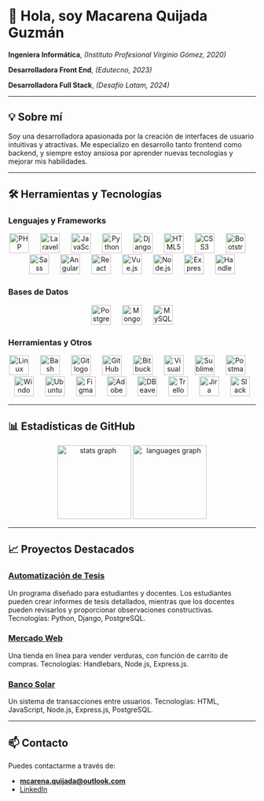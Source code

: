 # 👋 Hola, soy Macarena Quijada Guzmán

**Ingeniera Informática**,   *(Instituto Profesional Virginio Gómez, 2020)*

**Desarrolladora Front End**,  *(Edutecno, 2023)*

**Desarrolladora Full Stack**,  *(Desafío Latam, 2024)*

---

## 💡 Sobre mí

Soy una desarrolladora apasionada por la creación de interfaces de usuario intuitivas y atractivas. Me especializo en desarrollo tanto frontend como backend, y siempre estoy ansiosa por aprender nuevas tecnologías y mejorar mis habilidades.

---

## 🛠️ Herramientas y Tecnologías

### Lenguajes y Frameworks
<div align="center">
  <img src="https://cdn.jsdelivr.net/gh/devicons/devicon/icons/php/php-original.svg" height="40" alt="PHP logo" />
  <img width="15" />
  <img src="https://img.icons8.com/fluency/48/laravel.png" height="40" alt="Laravel logo" />
  <img width="15" />
  <img src="https://cdn.jsdelivr.net/gh/devicons/devicon/icons/javascript/javascript-original.svg" height="40" alt="JavaScript logo" />
  <img width="15" />
  <img src="https://cdn.jsdelivr.net/gh/devicons/devicon/icons/python/python-original.svg" height="40" alt="Python logo" />
  <img width="15" />
  <img src="https://cdn.jsdelivr.net/gh/devicons/devicon/icons/django/django-plain.svg" height="40" alt="Django logo" />
  <img width="15" />
  <img src="https://cdn.jsdelivr.net/gh/devicons/devicon/icons/html5/html5-original.svg" height="40" alt="HTML5 logo" />
  <img width="15" />
  <img src="https://cdn.jsdelivr.net/gh/devicons/devicon/icons/css3/css3-original.svg" height="40" alt="CSS3 logo" />
  <img width="15" />
  <img src="https://cdn.jsdelivr.net/gh/devicons/devicon/icons/bootstrap/bootstrap-original.svg" height="40" alt="Bootstrap logo" />
  <img width="15" />
  <img src="https://cdn.jsdelivr.net/gh/devicons/devicon/icons/sass/sass-original.svg" height="40" alt="Sass logo" />
  <img width="15" />
  <img src="https://cdn.jsdelivr.net/gh/devicons/devicon/icons/angularjs/angularjs-original.svg" height="40" alt="Angular logo" />
  <img width="15" />
  <img src="https://cdn.jsdelivr.net/gh/devicons/devicon/icons/react/react-original.svg" height="40" alt="React logo" />
  <img width="15" />
  <img src="https://cdn.jsdelivr.net/gh/devicons/devicon/icons/vuejs/vuejs-original.svg" height="40" alt="Vue.js logo" />
  <img width="15" />
  <img src="https://cdn.jsdelivr.net/gh/devicons/devicon/icons/nodejs/nodejs-original.svg" height="40" alt="Node.js logo" />
  <img width="15" />
  <img src="https://cdn.jsdelivr.net/gh/devicons/devicon/icons/express/express-original.svg" height="40" alt="Express.js logo" />
  <img width="15" />
  <img src="https://svg2raster.fileformat.info/vlz.jsp?svg=%2Flogos%2Fhandlebarsjs%2Fhandlebarsjs-icon.svg" height="40" alt="Handlebars logo" />
</div>

### Bases de Datos
<div align="center">
  <img src="https://cdn.jsdelivr.net/gh/devicons/devicon/icons/postgresql/postgresql-original.svg" height="40" alt="PostgreSQL logo" />
  <img width="15" />
  <img src="https://cdn.jsdelivr.net/gh/devicons/devicon/icons/mongodb/mongodb-original.svg" height="40" alt="MongoDB logo" />
  <img width="15" />
  <img src="https://cdn.jsdelivr.net/gh/devicons/devicon/icons/mysql/mysql-original.svg" height="40" alt="MySQL logo" />
</div>

### Herramientas y Otros
<div align="center">
  <img src="https://cdn.jsdelivr.net/gh/devicons/devicon/icons/linux/linux-original.svg" height="40" alt="Linux logo" />
  <img width="15" />
  <img src="https://cdn.jsdelivr.net/gh/devicons/devicon/icons/bash/bash-original.svg" height="40" alt="Bash logo" />
  <img width="15" />
  <img src="https://cdn.jsdelivr.net/gh/devicons/devicon/icons/git/git-original.svg" height="40" alt="Git logo" />
  <img width="15" />
  <img src="https://cdn.jsdelivr.net/gh/devicons/devicon/icons/github/github-original.svg" height="40" alt="GitHub logo" />
  <img width="15" />
  <img src="https://cdn.jsdelivr.net/gh/devicons/devicon/icons/bitbucket/bitbucket-original.svg" height="40" alt="Bitbucket logo" />
  <img width="15" />
  <img src="https://cdn.jsdelivr.net/gh/devicons/devicon/icons/vscode/vscode-original.svg" height="40" alt="Visual Studio Code logo" />
  <img width="15" />
  <img src="https://img.icons8.com/color/48/000000/sublime-text.png" height="40" alt="Sublime Text logo" />
  <img width="15" />
  <img src="https://cdn.jsdelivr.net/gh/devicons/devicon/icons/postman/postman-original.svg" height="40" alt="Postman logo" />
  <img width="15" />
  <img src="https://cdn.jsdelivr.net/gh/devicons/devicon/icons/windows8/windows8-original.svg" height="40" alt="Windows logo" />
  <img width="15" />
  <img src="https://cdn.jsdelivr.net/gh/devicons/devicon/icons/ubuntu/ubuntu-plain.svg" height="40" alt="Ubuntu logo" />
  <img width="15" />
  <img src="https://cdn.jsdelivr.net/gh/devicons/devicon/icons/figma/figma-original.svg" height="40" alt="Figma logo" />
  <img width="15" />
  <img src="https://cdn.jsdelivr.net/gh/devicons/devicon/icons/xd/xd-plain.svg" height="40" alt="Adobe XD logo" />
  <img width="15" />
  <img src="https://cdn.jsdelivr.net/gh/devicons/devicon/icons/dbeaver/dbeaver-original.svg" height="40" alt="DBeaver logo" />
  <img width="15" />
  <img src="https://cdn.jsdelivr.net/gh/devicons/devicon/icons/trello/trello-plain.svg" height="40" alt="Trello logo" />
  <img width="15" />
  <img src="https://cdn.jsdelivr.net/gh/devicons/devicon/icons/jira/jira-original.svg" height="40" alt="Jira logo" />
  <img width="15" />
  <img src="https://cdn.jsdelivr.net/gh/devicons/devicon/icons/slack/slack-original.svg" height="40" alt="Slack logo" />
</div>

---

## 📊 Estadísticas de GitHub

<div align="center">
  <img src="https://github-readme-stats.vercel.app/api?username=MacarenaQuijadaG&hide_title=true&hide_rank=false&show_icons=true&include_all_commits=true&count_private=true&disable_animations=false&theme=dark&locale=es&hide_border=false" height="150" alt="stats graph" />
  <img src="https://github-readme-stats.vercel.app/api/top-langs?username=MacarenaQuijadaG&locale=es&hide_title=false&layout=compact&card_width=320&langs_count=5&theme=dark&hide_border=false" height="150" alt="languages graph" />
</div>

---

## 📈 Proyectos Destacados

### [Automatización de Tesis](https://github.com/MacarenaQuijadaG/AutomatizacionTesis.git)
Un programa diseñado para estudiantes y docentes. Los estudiantes pueden crear informes de tesis detallados, mientras que los docentes pueden revisarlos y proporcionar observaciones constructivas. Tecnologías: Python, Django, PostgreSQL.

### [Mercado Web](https://github.com/MacarenaQuijadaG/Mercado-web.git)
Una tienda en línea para vender verduras, con función de carrito de compras. Tecnologías: Handlebars, Node.js, Express.js.

### [Banco Solar](https://github.com/MacarenaQuijadaG/Banco-Solar.git)
Un sistema de transacciones entre usuarios. Tecnologías: HTML, JavaScript, Node.js, Express.js, PostgreSQL.

---

## 📫 Contacto

Puedes contactarme a través de:  
- **mcarena.quijada@outlook.com**
- [LinkedIn](https://www.linkedin.com/in/macarena-quijada-guzm%C3%A1n-430263191?utm_source=share&utm_campaign=share_via&utm_content=profile&utm_medium=android_app)
